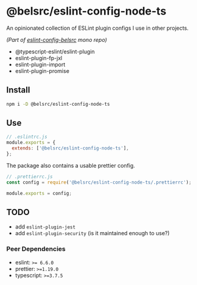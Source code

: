# @belsrc/eslint-config-node-ts

An opinionated collection of ESLint plugin configs I use in other projects.

_(Part of [eslint-config-belsrc](https://github.com/belsrc/eslint-config-belsrc/blob/master/README.md) mono repo)_

* @typescript-eslint/eslint-plugin
* eslint-plugin-fp-jxl
* eslint-plugin-import
* eslint-plugin-promise

## Install

```bash
npm i -D @belsrc/eslint-config-node-ts
```

## Use

```js
// .eslintrc.js
module.exports = {
  extends: ['@belsrc/eslint-config-node-ts'],
};
```

The package also contains a usable prettier config.

```js
// .prettierrc.js
const config = require('@belsrc/eslint-config-node-ts/.prettierrc');

module.exports = config;
```

## TODO

* add `eslint-plugin-jest`
* add `eslint-plugin-security` (is it maintained enough to use?)

### Peer Dependencies

* eslint: `>= 6.6.0`
* prettier: `>=1.19.0`
* typescript: `>=3.7.5`
